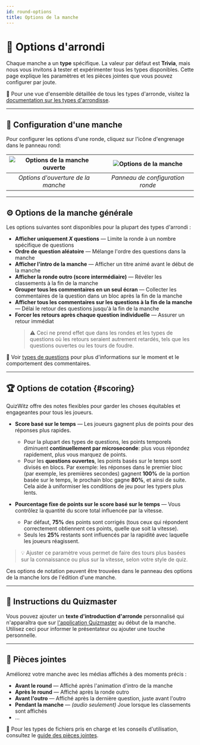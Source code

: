 ```yaml
---
id: round-options
title: Options de la manche
---
```


# 🔄 Options d'arrondi

Chaque manche a un **type** spécifique. La valeur par défaut est **Trivia**, mais nous vous invitons à tester et expérimenter tous les types disponibles. Cette page explique les paramètres et les pièces jointes que vous pouvez configurer par joute.

📘 Pour une vue d'ensemble détaillée de tous les types d'arronde, visitez la [documentation sur les types d'arrondisse](../round-types/000-round-types.md).

---

## 🔧 Configuration d'une manche

Pour configurer les options d'une ronde, cliquez sur l'icône d'engrenage dans le panneau rond:

| ![Options de la manche ouverte](/images/open-round-options.png) | ![Options de la manche](/images/round-options.png) |
| :-------------------------------------------------------------: | :------------------------------------------------: |
|                _Options d'ouverture de la manche_               |          _Panneau de configuration ronde_          |

---

## ⚙️ Options de la manche générale

Les options suivantes sont disponibles pour la plupart des types d'arrondi :

- **Afficher uniquement _X_ questions** — Limite la ronde à un nombre spécifique de questions
- **Ordre de question aléatoire** — Mélange l'ordre des questions dans la manche
- **Afficher l'intro de la manche** — Afficher un titre animé avant le début de la manche
- **Afficher la ronde outro (score intermédiaire)** — Révéler les classements à la fin de la manche
- **Grouper tous les commentaires en un seul écran** — Collecter les commentaires de la question dans un bloc après la fin de la manche
- **Afficher tous les commentaires sur les questions à la fin de la manche** — Délai le retour des questions jusqu'à la fin de la manche
- **Forcer les retours après chaque question individuelle** — Assurer un retour immédiat
  > ⚠️ Ceci ne prend effet que dans les rondes et les types de questions où les retours seraient autrement retardés, tels que les questions ouvertes ou les tours de foudre.

📘 Voir [types de questions](../question-types/000-question-types.md) pour plus d'informations sur le moment et le comportement des commentaires.

---

## 🏆 Options de cotation {#scoring}

QuizWitz offre des notes flexibles pour garder les choses équitables et engageantes pour tous les joueurs.

- **Score basé sur le temps** — Les joueurs gagnent plus de points pour des réponses plus rapides.
  - Pour la plupart des types de questions, les points temporels diminuent **continuellement par microseconde**: plus vous répondez rapidement, plus vous marquez de points.
  - Pour les **questions ouvertes**, les points basés sur le temps sont divisés en blocs. Par exemple: les réponses dans le premier bloc (par exemple, les premières secondes) gagnent **100%** de la portion basée sur le temps, le prochain bloc gagne **80%**, et ainsi de suite. Cela aide à uniformiser les conditions de jeu pour les typers plus lents.

- **Pourcentage fixe de points sur le score basé sur le temps** — Vous contrôlez la quantité du score total influencée par la vitesse.
  - Par défaut, **75%** des points sont corrigés (tous ceux qui répondent correctement obtiennent ces points, quelle que soit la vitesse).
  - Seuls les **25%** restants sont influencés par la rapidité avec laquelle les joueurs réagissent.

> 💡 Ajuster ce paramètre vous permet de faire des tours plus basées sur la connaissance ou plus sur la vitesse, selon votre style de quiz.

Ces options de notation peuvent être trouvées dans le panneau des options de la manche lors de l'édition d'une manche.

---

## 📜 Instructions du Quizmaster

Vous pouvez ajouter un **texte d'introduction d'arronde** personnalisé qui n'apparaîtra que sur [l'application Quizmaster](../quizmaster/001-introduction.md) au début de la manche. Utilisez ceci pour informer le présentateur ou ajouter une touche personnelle.

---

## 📎 Pièces jointes

Améliorez votre manche avec les médias affichés à des moments précis :

- **Avant le round** — Affiché après l'animation d'intro de la manche
- **Après le round** — Affiché après la ronde outro
- **Avant l'outro** — Affiché après la dernière question, juste avant l'outro
- **Pendant la manche** — _(audio seulement)_ Joue lorsque les classements sont affichés
- ...

📘 Pour les types de fichiers pris en charge et les conseils d'utilisation, consultez le [guide des pièces jointes](../editor/006-attachments.md).
